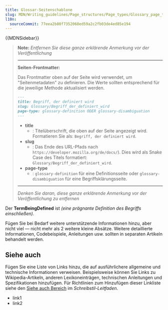 ```yaml
---
title: Glossar-Seitenschablone
slug: MDN/Writing_guidelines/Page_structures/Page_types/Glossary_page_template
l10n:
  sourceCommit: 77eea2b80f7352068ed59a2c2fb03de4ed85e194
---
```


{{MDNSidebar}}

> **Note:** _Entfernen Sie diese ganze erklärende Anmerkung vor der Veröffentlichung_
>
> ---
>
> **Seiten-Frontmatter:**
>
> Das Frontmatter oben auf der Seite wird verwendet, um "Seitenmetadaten" zu definieren.
> Die Werte sollten entsprechend für die jeweilige Methode aktualisiert werden.
>
> ```md
> ---
> title: Begriff, der definiert wird
> slug: Glossary/Begriff_der_definiert_wird
> page-type: glossary-definition ODER glossary-disambiguation
> ---
> ```
>
> - **title**
>   - : Titelüberschrift, die oben auf der Seite angezeigt wird.
>     Formatieren Sie als: `Begriff, der definiert wird`.
> - **slug**
>   - : Das Ende des URL-Pfads nach `https://developer.mozilla.org/de/docs/`).
>     Dies wird als Snake Case des Titels formatiert: `Glossary/Begriff_der_definiert_wird`.
> - **page-type**
>   - : `glossary-definition` für eine Definitionsseite oder `glossary-disambiguation` für eine Begriffsklärungsseite.
>
> ---
>
> _Denken Sie daran, diese ganze erklärende Anmerkung vor der Veröffentlichung zu entfernen_

Der **TermBeingDefined** ist _(eine prägnante Definition des Begriffs einschließen)_.

Fügen Sie bei Bedarf weitere unterstützende Informationen hinzu, aber nicht viel — nicht mehr als 2 weitere kleine Absätze. Weitere detaillierte Informationen, Codebeispiele, Anleitungen usw. sollten in separaten Artikeln behandelt werden.

## Siehe auch

Fügen Sie eine Liste von Links hinzu, die auf ausführlichere allgemeine und technische Informationen verweisen. Beispielsweise können Sie Links zu Wikipedia-Artikeln, anderen Lexikoneinträgen, technischen Anleitungen und Spezifikationen hinzufügen. Für Richtlinien zum Hinzufügen dieser Linkliste siehe den [Siehe auch Bereich](/de/docs/MDN/Writing_guidelines/Writing_style_guide#see_also_section) im _Schreibstil-Leitfaden_.

- link1
- link2
